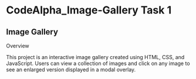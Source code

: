 # CodeAlpha_Image-Gallery Task 1
## Image Gallery

Overview

This project is an interactive image gallery created using HTML, CSS, and JavaScript. Users can view a collection of images and click on any image to see an enlarged version displayed in a modal overlay.


